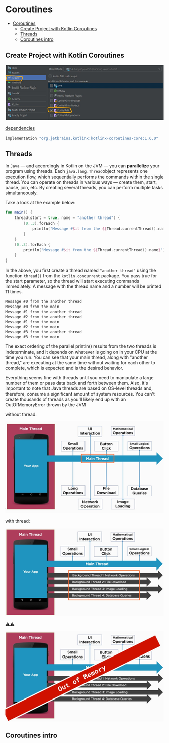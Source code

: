 # Coroutines

- [Coroutines](#coroutines)
	- [Create Project with Kotlin Coroutines](#create-project-with-kotlin-coroutines)
	- [Threads](#threads)
	- [Coroutines intro](#coroutines-intro)

## Create Project with Kotlin Coroutines

<div align="center">
<img src="img/ckp.jpg" alt="kcp.jpg" width="600px">
</div>

[dependencies](https://github.com/Kotlin/kotlinx.coroutines)

```gradle
implementation "org.jetbrains.kotlinx:kotlinx-coroutines-core:1.6.0"
```

## Threads

In `Java` — and accordingly in Kotlin on the JVM — you can **parallelize** your program
using threads. Each `java.lang.Thread`object represents one execution flow, which
sequentially performs the commands within the single thread. You can operate on
threads in various ways — create them, start, pause, join, etc. By creating several
threads, you can perform multiple tasks simultaneously.

Take a look at the example below:

```kotlin
fun main() {
    thread(start = true, name = "another thread") {
        (0..3).forEach {
            println("Message #$it from the ${Thread.currentThread().name}")
        }
    }
    (0..3).forEach {
        println("Message #$it from the ${Thread.currentThread().name}")
    }
}
```

In the above, you first create a thread named `"another thread"` using the function
`thread()` from the `kotlin.concurrent` package. You pass true for the start parameter,
so the thread will start executing commands immediately. A message with the thread
name and a number will be printed 11 times.

```
Message #0 from the another thread
Message #0 from the main
Message #1 from the another thread
Message #2 from the another thread
Message #1 from the main
Message #2 from the main
Message #3 from the another thread
Message #3 from the main
```

The exact ordering of the parallel println() results from the two threads is
indeterminate, and it depends on whatever is going on in your CPU at the time you run.
You can see that your main thread, along with "another thread," are executing at the
same time without waiting for each other to complete, which is expected and is the
desired behavior.

Everything seems fine with threads until you need to manipulate a large number of
them or pass data back and forth between them. Also, it's important to note that Java
threads are based on OS-level threads and, therefore, consume a significant amount of
system resources. You can't create thousands of threads as you'll likely end up with an
OutOfMemoryError thrown by the JVM

without thread:

<div align="center">
<img src="img/thread.jpg" alt="thread.jpg" width="600px">
</div>

with thread:

<div align="center">
<img src="img/thread-1.jpg" alt="thread-1.jpg" width="600px">
</div>

⚠️⚠️

<div align="center">
<img src="img/thread-2.jpg" alt="thread-2.jpg" width="600px">
</div>


## Coroutines intro

